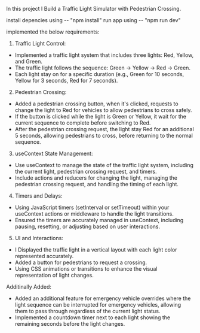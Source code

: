 In this project I Build a Traffic Light Simulator with Pedestrian Crossing.

install depencies using -- "npm install"
run app using -- "npm run dev"

implemented the below requirements:

 1. Traffic Light Control:
						
- Implemented a traffic light system that includes three lights: Red, Yellow, and Green.
 - The traffic light follows the sequence: Green -> Yellow -> Red -> Green.
 - Each light stay on for a specific duration (e.g., Green for 10 seconds, Yellow for 3 seconds, Red for 7 seconds).
						
2. Pedestrian Crossing:
						
- Added a pedestrian crossing button, when it's clicked, requests to change the light to Red for vehicles to allow pedestrians to cross safely.			
- If the button is clicked while the light is Green or Yellow, it wait for the current sequence to complete before switching to Red.				
- After the pedestrian crossing request, the light stay Red for an additional 5 seconds, allowing pedestrians to cross, before returning to the normal sequence.
						
3. useContext State Management:
						
- Use useContext to manage the state of the traffic light system, including the current light, pedestrian crossing request, and timers.				
- Include actions and reducers for changing the light, managing the pedestrian crossing request, and handling the timing of each light.
						
4. Timers and Delays:
						
- Using JavaScript timers (setInterval or setTimeout) within your useContext actions or middleware to handle the light transitions.				
- Ensured the timers are accurately managed in useContext, including pausing, resetting, or adjusting based on user interactions.
						
5. UI and Interactions:
						
- I Displayed the traffic light in a vertical layout with each light color represented accurately.	
- Added a button for pedestrians to request a crossing.						
- Using CSS animations or transitions to enhance the visual representation of light changes.
						
Additinally Added:
						
- Added an additional feature for emergency vehicle overrides where the light sequence can be interrupted for emergency vehicles, allowing them to pass through regardless of the current light status.						
- Implemented a countdown timer next to each light showing the remaining seconds before the light changes.
					

